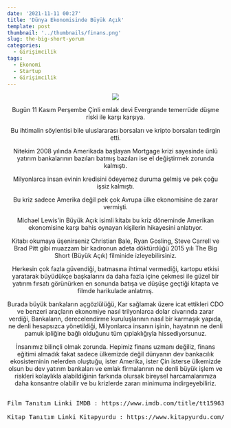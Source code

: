 ```yaml
---
date: '2021-11-11 00:27'
title: 'Dünya Ekonomisinde Büyük Açık'
template: post
thumbnail: '../thumbnails/finans.png'
slug: the-big-short-yorum
categories:
  - Girişimcilik
tags:
  - Ekonomi
  - Startup
  - Girişimcilik
---
```

<center>


<img src='https://m.media-amazon.com/images/M/MV5BNDc4MThhN2EtZjMzNC00ZDJmLThiZTgtNThlY2UxZWMzNjdkXkEyXkFqcGdeQXVyNDk3NzU2MTQ@._V1_FMjpg_UX1000_.jpg' style='max-height:300px; width:auto' />
  
 

Bugün 11 Kasım Perşembe Çinli emlak devi Evergrande temerrüde düşme riski ile karşı karşıya.

Bu ihtimalin söylentisi bile uluslararası borsaları ve kripto borsaları tedirgin etti.

Nitekim 2008 yılında Amerikada başlayan Mortgage krizi sayesinde ünlü yatırım bankalarının bazıları batmış bazıları ise el değiştirmek zorunda kalmıştı.

Milyonlarca insan evinin kredisini ödeyemez duruma gelmiş ve pek çoğu işsiz kalmıştı.

Bu kriz sadece Amerika değil pek çok Avrupa ülke ekonomisine de zarar vermişti.
  
Michael Lewis'in Büyük Açık isimli kitabı bu kriz döneminde Amerikan ekonomisine karşı bahis oynayan kişilerin hikayesini anlatıyor.

Kitabı okumaya üşenirseniz Christian Bale, Ryan Gosling, Steve Carrell ve Brad Pitt gibi muazzam bir kadronun adeta döktürdüğü 
2015 yılı The Big Short (Büyük Açık) filminide izleyebilirsiniz.

Herkesin çok fazla güvendiği, batmasına ihtimal vermediği, kartopu etkisi yaratarak büyüdükçe başkalarını da daha fazla içine çekmesi ile 
güzel bir yatırım fırsatı görünürken en sonunda batışa ve düşüşe geçtiği kitapta ve filmde harikulade anlatmış. 

Burada büyük bankaların açgözlülüğü,
Kar sağlamak üzere icat ettikleri CDO ve benzeri araçların ekonomiye nasıl trilyonlarca dolar civarında zarar verdiği,
Bankaların, derecelendirme kuruluşlarının nasıl bir karmaşık yapıda, ne denli hesapsızca yönetildiği,
Milyonlarca insanın işinin, hayatının ne denli pamuk ipliğine bağlı olduğunu tüm çıplaklığıyla hissediyorsunuz.
 
İnsanımız bilinçli olmak zorunda. Hepimiz finans uzmanı değiliz, finans eğitimi almadık fakat sadece ülkemizde değil dünyanın dev bankacılık
ekosisteminin nelerden oluştuğu, ister Amerika, ister Çin isterse ülkemizde olsun bu dev yatırım bankaları ve emlak firmalarının ne denli büyük
işlem ve riskleri kolaylıkla alabildiğinin farkında olursak bireysel harcamalarımıza daha konsantre olabilir ve bu krizlerde zararı minimuma indirgeyebiliriz.

  
  
  
<pre>
  
Film Tanıtım Linki IMDB : https://www.imdb.com/title/tt1596363/
  
Kitap Tanıtım Linki Kitapyurdu : https://www.kitapyurdu.com/kitap/buyuk-acik-amp-kiyamet-carkinin-icinde/248395.html
  
</pre>
  



</center>
